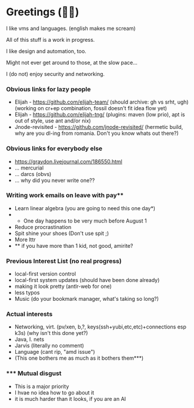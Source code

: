 # Greetings (👋🏾)


I like vms and languages. (english makes me scream)

All of this stuff is a work in progress.

I like design and automation, too.

Might not ever get around to those, at the slow pace...

I (do not) enjoy security and networking.

### Obvious links for lazy people

- Elijah - https://github.com/elijah-team/
  (should archive: gh vs srht, ugh)
  (working on cr+ep combination, fossil doesn't fit idea flow yet)
- Elijah - https://github.com/elijah-tng/
  (plugins: maven (low prio), apt is out of style, use ant and/or nix)
- Jnode-revisited - https://github.com/jnode-revisited/
  (hermetic build, why are you dl-ing from romania. Don't you know whats out there?)

### Obvious links for everybody else

- https://graydon.livejournal.com/186550.html
- ... mercurial
- ... darcs (obvs)
- ... why did you never write one??

### Writing work emails on leave with pay**

- Learn linear algebra (you are going to need this one day*)
- * One day happens to be very much before August 1
- Reduce procrastination
- Spit shine your shoes (Don't use spit ;)
- More lttr
- ** if you have more than 1 kid, not good, amirite?

### Previous Interest List (no real progress)

- local-first version control
- local-first system updates (should have been done already)
- making it look pretty (antlr-web for one)
- less typos
- Music (do your bookmark manager, what's taking so long?)

### Actual interests

- Networking, virt. (pv/xen, b,?, keys(ssh+yubi,etc,etc)+connections esp k3s) (why isn't this done yet?)
- Java, I. nets
- Jarvis (literally no comment)
- Language (cant rip, "amd issue")
- (This one bothers me as much as it bothers them***)

### *** Mutual disgust

- This is a major priority
- I hvae no idea how to go about it
- it is much harder than it looks, if you are an AI

